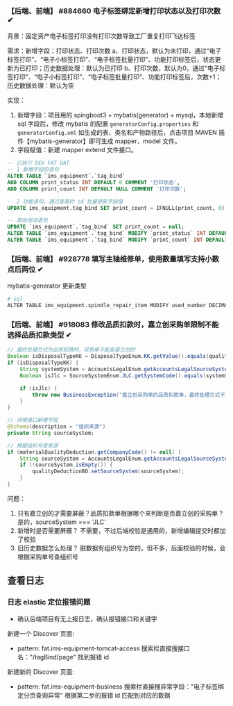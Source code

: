 ### 【后端、前端】 #884660 电子标签绑定新增打印状态以及打印次数 ✔

背景：固定资产电子标签打印没有打印次数导致工厂重复打印飞达标签

需求：新增字段：打印状态、打印次数
a、打印状态，默认为未打印，通过“电子标签打印”、“电子小标签打印”、“电子标签批量打印”、功能打印标签后，状态更新为已打印；历史数据处理：默认为已打印
b、打印次数，默认为0，通过“电子标签打印”、“电子小标签打印”、“电子标签批量打印”、功能打印标签后，次数+1；历史数据处理：默认为空

实现：

1. 新增字段：项目用的 spingboot3 + mybatis(generator) + mysql，本地新增 sql 字段后，修改 mybatis 的配置 `generatorConfig.properties` 和 `generatorConfig.xml` 如生成的表、类名和产物路径后，点击项目 MAVEN 插件【mybatis-generator】即可生成 mapper、model 文件。
2. 字段赋值：新建 mapper extend 文件接口。

```sql
-- 已执行 DEV FAT UAT
-- 1 新增字段的语句
ALTER TABLE `ims_equipment`.`tag_bind` 
ADD COLUMN print_status INT DEFAULT 0 COMMENT '打印状态', 
ADD COLUMN print_count INT DEFAULT NULL COMMENT '打印次数';

-- 2 功能语句，通过查表的 id 批量更新字段值
UPDATE ims_equipment.tag_bind SET print_count = IFNULL(print_count, 0) + 1, print_status = 1 WHERE tag_bind_key_id IN (1, 2, 3, 4); 

-- 其他测试语句
UPDATE `ims_equipment`.`tag_bind` SET print_count = null;
ALTER TABLE `ims_equipment`.`tag_bind` MODIFY `print_status` INT DEFAULT 0 COMMENT '打印状态';
ALTER TABLE `ims_equipment`.`tag_bind` MODIFY `print_count` INT DEFAULT null COMMENT '打印次数';
```

### 【后端、前端】 #928778 填写主轴维修单，使用数量填写支持小数点后两位 ✔

mybatis-generator 更新类型

```sh
# sql
ALTER TABLE ims_equipment.spindle_repair_item MODIFY used_number DECIMAL(15,2) DEFAULT NULL COMMENT '使用数量';
```

### 【后端、前端】 #918083 修改品质扣款时，嘉立创采购单限制不能选择品质扣款类型 ✔

```java
// 最终处理方式为品质扣款时，采购单不能是嘉立创的
Boolean isDisposalTypeKK = DisposalTypeEnum.KK.getValue().equals(qualityDeductionVO.getDisposalType());
if (isDisposalTypeKK) {
    String systemSystem = AccountsLegalEnum.getAccountsLegalSourceSystem(materialQualityDeduction.getCompanyCode());
    Boolean isJlc = SourceSystemEnum.JLC.getSystemCode().equals(systemSystem);

    if (isJlc) {
        throw new BusinessException("嘉立创采购单的品质扣款单，最终处理方式不能为品质扣款");
    }
}

// 详情接口新增字段
@Schema(description = "组织来源")
private String sourceSystem;

// 根据组织号查来源
if (materialQualityDeduction.getCompanyCode() != null) {
    String sourceSystem = AccountsLegalEnum.getAccountsLegalSourceSystem(materialQualityDeduction.getCompanyCode());
    if (!sourceSystem.isEmpty()) {
        qualityDeductionBO.setSourceSystem(sourceSystem);
    }
}
```

问题：
1. 只有嘉立创的才需要屏蔽？品质扣款单根据哪个来判断是否嘉立创的采购单？
是的，sourceSystem === 'JLC'
2. 新增时是否需要屏蔽？
不需要，不过后端校验是通用的，新增编辑提交时都加了校验
3. 旧历史数据怎么处理？
脏数据有组织号为空的，但不多，后面校验的时候，会根据采购单号查组织号

## 查看日志

### 日志 elastic 定位报错问题

- 确认后端项目有无上报日志，确认报错接口和关键字

新建一个 Discover 页面:
- pattern: fat.ims-equipment-tomcat-access
  搜索栏直接搜接口名："/tagBind/page"
  找到报错 id

新建新的 Discover 页面:

- pattern: fat.ims-equipment-business
  搜索栏直接搜异常字段："电子标签绑定分页查询异常"
  根据第二步的报错 id 匹配到对应的数据

